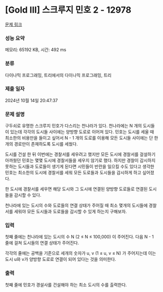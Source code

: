 # [Gold III] 스크루지 민호 2 - 12978 

[문제 링크](https://www.acmicpc.net/problem/12978) 

### 성능 요약

메모리: 65192 KB, 시간: 492 ms

### 분류

다이나믹 프로그래밍, 트리에서의 다이나믹 프로그래밍, 트리

### 제출 일자

2024년 10월 14일 20:47:37

### 문제 설명

<p>구두쇠로 유명한 스크루지 민호가 다스리는 천나라가 있다. 천나라에는 N 개의 도시들이 있는데 각각의 도시들 사이에는 양방향 도로로 이어져 있다. 민호는 도시를 세울 때 최소한의 비용만을 들이고 싶어서 N - 1 개의 도로를 이용해 모든 도시들 사이에는 단 한개의 경로만이 존재하도록 도시를 세웠다.</p>

<p>도시를 건설 한 뒤 이번에는 경찰서를 세우려고 했지만 모든 도시에 경찰서를 걸설하기 아까웠던 민호는 몇몇 도시에 경찰서들을 세우지 않기로 했다. 하지만 경찰이 감시하지 못하는 도시들과 도로들이 생기게 된다면 시민들이 반란을 일으킬 수도 있다고 생각한 민호는 최소한의 도시에 경찰서를 세워 모든 도로들과 도시들을 감시하게 하고 싶어졌다.</p>

<p>한 도시에 경찰서를 세우면 해당 도시와 그 도시에 연결된 양방향 도로들로 연결된 도시들을 감시할 수 있다.</p>

<p>천나라에 있는 도시의 수와 도로들의 연결 상태가 주어질 때 최소 몇개의 도시들에 경찰서를 세워야 모든 도시들과 도로들을 감시할 수 있게 하는지 구해보자.</p>

### 입력 

 <p>첫째 줄에는 천나라에 있는 도시의 수 N (2 ≤ N ≤ 100,000) 이 주어진다.  다음 N - 1 줄에 걸쳐 도시들의 연결 상태가 주어진다.</p>

<p>각각의 줄에는 공백을 기준으로 세개의 숫자가 u, v (1 ≤ u, v ≤ N) 가 주어지는데 이는 도시 u와 v가 양방향 도로로 연결이 되어 있다는 것을 의미한다.</p>

### 출력 

 <p>첫째 줄에 민호가 경설사를 건설해야 하는 최소 도시의 수를 출력한다.</p>

